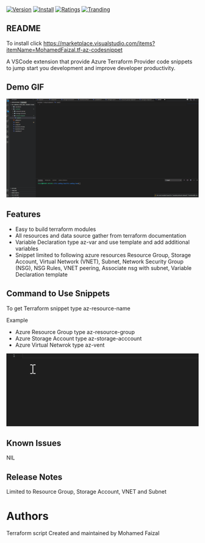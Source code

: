 [![Version](https://vsmarketplacebadge.apphb.com/version/MohamedFaizal.tf-az-codesnippet.svg)](https://vsmarketplacebadge.apphb.com/version/MohamedFaizal.tf-az-codesnippet.svg)
[![Install](https://vsmarketplacebadge.apphb.com/installs/MohamedFaizal.tf-az-codesnippet.svg)](https://vsmarketplacebadge.apphb.com/installs/MohamedFaizal.tf-az-codesnippet.svg)
[![Ratings](https://vsmarketplacebadge.apphb.com/rating/MohamedFaizal.tf-az-codesnippet.svg)](https://vsmarketplacebadge.apphb.com/rating/MohamedFaizal.tf-az-codesnippet.svg)
[![Tranding](https://vsmarketplacebadge.apphb.com/trending-daily/MohamedFaizal.tf-az-codesnippet.svg)](https://vsmarketplacebadge.apphb.com/trending-daily/MohamedFaizal.tf-az-codesnippet.svg)
## README

To install click https://marketplace.visualstudio.com/items?itemName=MohamedFaizal.tf-az-codesnippet

A VSCode extension that provide Azure Terraform Provider code snippets to jump start you development and improve developer productivity. 

## Demo GIF 
![Demo](https://github.com/mofaizal/Terraform-Azure-Code-Snippet/blob/master/src/az-tf-snippet.gif)


## Features

- Easy to build terraform modules 
- All resources and data source gather from terraform documentation
- Variable Declaration type az-var and use template and add additional variables
- Snippet limited to following azure resources 
   Resource Group, 
   Storage Account, 
   Virtual Network (VNET),
   Subnet,
   Network Security Group (NSG),
   NSG Rules,
   VNET peering, 
   Associate nsg with subnet,
   Variable Declaration template   

## Command to Use Snippets
To get Terraform snippet type az-resource-name 

Example 
- Azure Resource Group type az-resource-group 
- Azure Storage Account type az-storage-acccount
- Azure Virtual Netwrok type az-vent 

![az-resource-group-demo](https://github.com/mofaizal/Terraform-Azure-Code-Snippet/blob/master/src/example-rg.gif)

## Known Issues

NIL

## Release Notes

Limited to Resource Group, Storage Account, VNET and Subnet 

# Authors

Terraform script Created and maintained by Mohamed Faizal 
